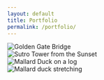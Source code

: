 ```yaml
---
layout: default
title: Portfolio
permalink: /portfolio/
---
```

<div class="image-container">
  <img src="/assets/images/IMG_1175.jpg" alt="Golden Gate Bridge">
</div>

<div class="image-container">
  <img src="/assets/images/IMG_1044.jpg" alt="Sutro Tower from the Sunset">
</div>

<div class="image-container">
  <img src="/assets/images/IMG_1120.jpg" alt="Mallard Duck on a log">
</div>

<div class="image-container">
  <img src="/assets/images/IMG_1060.jpg" alt="Mallard duck stretching">
</div>
